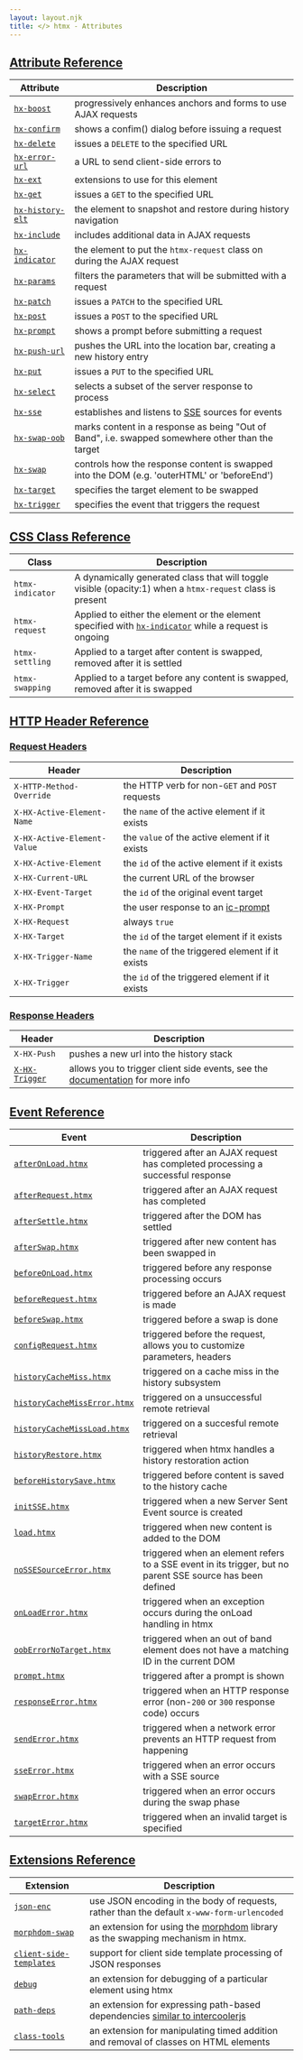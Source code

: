 ```yaml
---
layout: layout.njk
title: </> htmx - Attributes
---
```


## <a name="attributes"></a> [Attribute Reference](#attributes)

| Attribute | Description |
|-----------|-------------|
| [`hx-boost`](/attributes/hx-boost) | progressively enhances anchors and forms to use AJAX requests
| [`hx-confirm`](/attributes/hx-confirm) | shows a confim() dialog before issuing a request
| [`hx-delete`](/attributes/hx-delete) | issues a `DELETE` to the specified URL
| [`hx-error-url`](/attributes/hx-error-url) | a URL to send client-side errors to
| [`hx-ext`](/attributes/hx-ext) | extensions to use for this element
| [`hx-get`](/attributes/hx-get) | issues a `GET` to the specified URL
| [`hx-history-elt`](/attributes/hx-history-elt) | the element to snapshot and restore during history navigation
| [`hx-include`](/attributes/hx-include) | includes additional data in AJAX requests
| [`hx-indicator`](/attributes/hx-indicator) | the element to put the `htmx-request` class on during the AJAX request
| [`hx-params`](/attributes/hx-params) | filters the parameters that will be submitted with a request
| [`hx-patch`](/attributes/hx-patch) | issues a `PATCH` to the specified URL
| [`hx-post`](/attributes/hx-post) | issues a `POST` to the specified URL
| [`hx-prompt`](/attributes/hx-prompt) | shows a prompt before submitting a request
| [`hx-push-url`](/attributes/hx-push-url) | pushes the URL into the location bar, creating a new history entry
| [`hx-put`](/attributes/hx-put) | issues a `PUT` to the specified URL
| [`hx-select`](/attributes/hx-select) | selects a subset of the server response to process
| [`hx-sse`](/attributes/hx-sse) | establishes and listens to [SSE](https://developer.mozilla.org/en-US/docs/Web/API/Server-sent_events/Using_server-sent_events) sources for events
| [`hx-swap-oob`](/attributes/hx-swap-oob) | marks content in a response as being "Out of Band", i.e. swapped somewhere other than the target 
| [`hx-swap`](/attributes/hx-swap) | controls how the response content is swapped into the DOM (e.g. 'outerHTML' or 'beforeEnd')
| [`hx-target`](/attributes/hx-target) | specifies the target element to be swapped
| [`hx-trigger`](/attributes/hx-trigger) | specifies the event that triggers the request

## <a name="classes"></a> [CSS Class Reference](#classes)

| Class | Description |
|-----------|-------------|
| `htmx-indicator` | A dynamically generated class that will toggle visible (opacity:1) when a `htmx-request` class is present
| `htmx-request` | Applied to either the element or the element specified with [`hx-indicator`](/attributes/hx-indicator) while a request is ongoing
| `htmx-settling` | Applied to a target after content is swapped, removed after it is settled
| `htmx-swapping` | Applied to a target before any content is swapped, removed after it is swapped


## <a name="headers"></a> [HTTP Header Reference](#headers)

### <a name="request_headers"></a> [Request Headers](#request_headers)

| Header | Description |
|-------|-------------|
| `X-HTTP-Method-Override` | the HTTP verb for non-`GET` and `POST` requests
| `X-HX-Active-Element-Name` | the `name` of the active element if it exists
| `X-HX-Active-Element-Value` | the `value` of the active element if it exists
| `X-HX-Active-Element` | the `id` of the active element if it exists
| `X-HX-Current-URL` | the current URL of the browser
| `X-HX-Event-Target` | the `id` of the original event target 
| `X-HX-Prompt` | the user response to an [ic-prompt](/attributes/hx-prompt)
| `X-HX-Request` | always `true`
| `X-HX-Target` | the `id` of the target element if it exists
| `X-HX-Trigger-Name` | the `name` of the triggered element if it exists
| `X-HX-Trigger` | the `id` of the triggered element if it exists

### <a name="response_headers"></a> [Response Headers](#response_headers)

| Header | Description |
|-------|-------------|
| `X-HX-Push` | pushes a new url into the history stack
| [`X-HX-Trigger`](/headers/x-hx-trigger) | allows you to trigger client side events, see the [documentation](/headers/x-hx-trigger) for more info

## <a name="events"></a> [Event Reference](#events)

| Event | Description |
|-------|-------------|
| [`afterOnLoad.htmx`](/events#afterOnLoad.htmx) | triggered after an AJAX request has completed processing a successful response
| [`afterRequest.htmx`](/events#afterRequest.htmx)  | triggered after an AJAX request has completed
| [`afterSettle.htmx`](/events#afterSettle.htmx)  | triggered after the DOM has settled
| [`afterSwap.htmx`](/events#afterSwap.htmx)  | triggered after new content has been swapped in
| [`beforeOnLoad.htmx`](/events#beforeOnLoad.htmx)  | triggered before any response processing occurs
| [`beforeRequest.htmx`](/events#beforeRequest.htmx)  | triggered before an AJAX request is made
| [`beforeSwap.htmx`](/events#beforeSwap.htmx)  | triggered before a swap is done
| [`configRequest.htmx`](/events#configRequest.htmx)  | triggered before the request, allows you to customize parameters, headers
| [`historyCacheMiss.htmx`](/events#historyCacheMiss.htmx)  | triggered on a cache miss in the history subsystem
| [`historyCacheMissError.htmx`](/events#historyCacheMissError.htmx)  | triggered on a unsuccessful remote retrieval 
| [`historyCacheMissLoad.htmx`](/events#historyCacheMissLoad.htmx)  | triggered on a succesful remote retrieval 
| [`historyRestore.htmx`](/events#historyRestore.htmx)  | triggered when htmx handles a history restoration action
| [`beforeHistorySave.htmx`](/events#beforeHistorySave.htmx)  | triggered before content is saved to the history cache
| [`initSSE.htmx`](/events#initSSE.htmx) | triggered when a new Server Sent Event source is created
| [`load.htmx`](/events#load.htmx)  | triggered when new content is added to the DOM
| [`noSSESourceError.htmx`](/events#noSSESourceError.htmx)  | triggered when an element refers to a SSE event in its trigger, but no parent SSE source has been defined
| [`onLoadError.htmx`](/events#onLoadError.htmx)  | triggered when an exception occurs during the onLoad handling in htmx
| [`oobErrorNoTarget.htmx`](/events#oobErrorNoTarget.htmx)  | triggered when an out of band element does not have a matching ID in the current DOM
| [`prompt.htmx`](/events#prompt.htmx)  | triggered after a prompt is shown
| [`responseError.htmx`](/events#responseError.htmx)  | triggered when an HTTP response error (non-`200` or `300` response code) occurs
| [`sendError.htmx`](/events#sendError.htmx)  | triggered when a network error prevents an HTTP request from happening
| [`sseError.htmx`](/events#sseError.htmx)  | triggered when an error occurs with a SSE source
| [`swapError.htmx`](/events#swapError.htmx)  | triggered when an error occurs during the swap phase
| [`targetError.htmx`](/events#targetError.htmx)  | triggered when an invalid target is specified

## <a name="extensions"></a> [Extensions Reference](#extensions)

| Extension | Description
|-----------|-------------
| [`json-enc`](/extensions/json-enc) | use JSON encoding in the body of requests, rather than the default `x-www-form-urlencoded`
| [`morphdom-swap`](/extensions/morphdom-swap) | an extension for using the [morphdom](https://github.com/patrick-steele-idem/morphdom) library as the swapping mechanism in htmx.
| [`client-side-templates`](/extensions/client-side-templates) | support for client side template processing of JSON responses
| [`debug`](/extensions/debug) | an extension for debugging of a particular element using htmx
| [`path-deps`](/extensions/path-deps) | an extension for expressing path-based dependencies [similar to intercoolerjs](http://intercoolerjs.org/docs.html#dependencies)
| [`class-tools`](/extensions/class-tools) | an extension for manipulating timed addition and removal of classes on HTML elements
